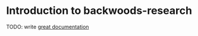 # Introduction to backwoods-research

TODO: write [great documentation](http://jacobian.org/writing/what-to-write/)
